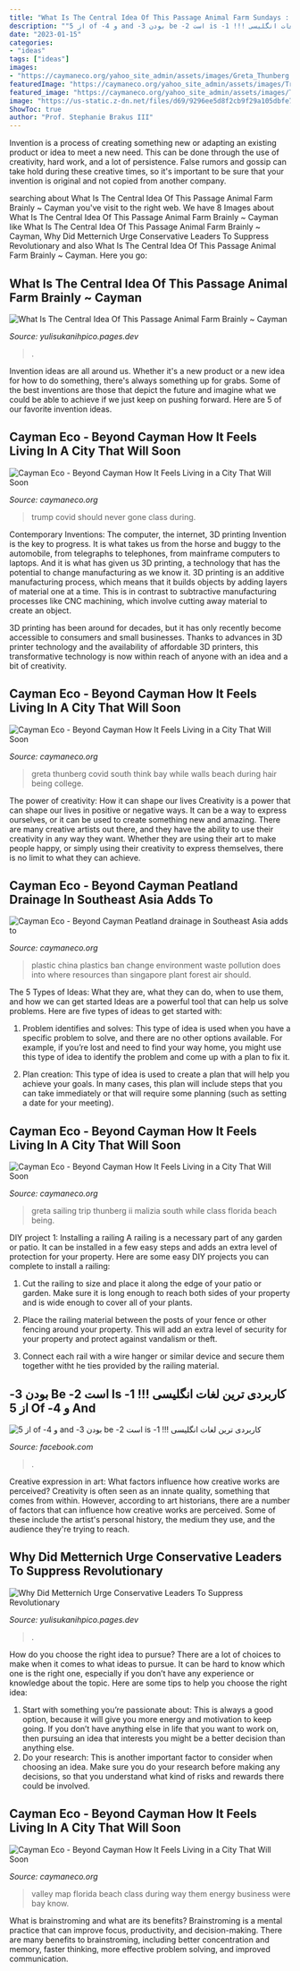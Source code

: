 ```yaml
---
title: "What Is The Central Idea Of This Passage Animal Farm Sundays : Trump Covid Should Never Gone Class During"
description: "‫کاربردی ترین لغات انگلیسی !!! 1- is است 2- be بودن 3- and و 4- of از 5"
date: "2023-01-15"
categories:
- "ideas"
tags: ["ideas"]
images:
- "https://caymaneco.org/yahoo_site_admin/assets/images/Greta_Thunberg.211112359_std.jpg"
featuredImage: "https://caymaneco.org/yahoo_site_admin/assets/images/Trump_-_Photo_credit_businessinsider.18990523_std.jpg"
featured_image: "https://caymaneco.org/yahoo_site_admin/assets/images/Trump_-_Photo_credit_businessinsider.18990523_std.jpg"
image: "https://us-static.z-dn.net/files/d69/9296ee5d8f2cb9f29a105dbfe7b96b28.png"
ShowToc: true
author: "Prof. Stephanie Brakus III"
---
```



Invention is a process of creating something new or adapting an existing product or idea to meet a new need. This can be done through the use of creativity, hard work, and a lot of persistence. False rumors and gossip can take hold during these creative times, so it's important to be sure that your invention is original and not copied from another company.

	

		
searching about What Is The Central Idea Of This Passage Animal Farm Brainly ~ Cayman you've visit to the right web. We have 8 Images about What Is The Central Idea Of This Passage Animal Farm Brainly ~ Cayman like What Is The Central Idea Of This Passage Animal Farm Brainly ~ Cayman, Why Did Metternich Urge Conservative Leaders To Suppress Revolutionary and also What Is The Central Idea Of This Passage Animal Farm Brainly ~ Cayman. Here you go:
		
    
## What Is The Central Idea Of This Passage Animal Farm Brainly ~ Cayman

<img loading=lazy src="https://us-static.z-dn.net/files/d69/9296ee5d8f2cb9f29a105dbfe7b96b28.png" onerror="this.onerror=null;this.src='https://tse2.mm.bing.net/th?id=OIP.p4tbiHs_HfObM4WZEms6wwHaHa&amp;pid=15.1';" alt="What Is The Central Idea Of This Passage Animal Farm Brainly ~ Cayman">

_Source: yulisukanihpico.pages.dev_

>. 

	

Invention ideas are all around us. Whether it's a new product or a new idea for how to do something, there's always something up for grabs. Some of the best inventions are those that depict the future and imagine what we could be able to achieve if we just keep on pushing forward. Here are 5 of our favorite invention ideas.

    
## Cayman Eco - Beyond Cayman How It Feels Living In A City That Will Soon

<img loading=lazy src="https://caymaneco.org/yahoo_site_admin/assets/images/Trump_-_Photo_credit_businessinsider.18990523_std.jpg" onerror="this.onerror=null;this.src='https://tse2.mm.bing.net/th?id=OIP.8Yeo25c9xe_mt-bxH-raPgAAAA&amp;pid=15.1';" alt="Cayman Eco - Beyond Cayman How It Feels Living in a City That Will Soon">

_Source: caymaneco.org_

>trump covid should never gone class during. 

	

Contemporary Inventions: The computer, the internet, 3D printing
Invention is the key to progress. It is what takes us from the horse and buggy to the automobile, from telegraphs to telephones, from mainframe computers to laptops. And it is what has given us 3D printing, a technology that has the potential to change manufacturing as we know it.
3D printing is an additive manufacturing process, which means that it builds objects by adding layers of material one at a time. This is in contrast to subtractive manufacturing processes like CNC machining, which involve cutting away material to create an object.

3D printing has been around for decades, but it has only recently become accessible to consumers and small businesses. Thanks to advances in 3D printer technology and the availability of affordable 3D printers, this transformative technology is now within reach of anyone with an idea and a bit of creativity.

    
## Cayman Eco - Beyond Cayman How It Feels Living In A City That Will Soon

<img loading=lazy src="https://caymaneco.org/yahoo_site_admin/assets/images/Greta_Thunberg.211112359_std.jpg" onerror="this.onerror=null;this.src='https://tse1.mm.bing.net/th?id=OIP.w51dCsB74_kEUGfpZ1HfHgHaE7&amp;pid=15.1';" alt="Cayman Eco - Beyond Cayman How It Feels Living in a City That Will Soon">

_Source: caymaneco.org_

>greta thunberg covid south think bay while walls beach during hair being college. 

	

The power of creativity: How it can shape our lives
Creativity is a power that can shape our lives in positive or negative ways. It can be a way to express ourselves, or it can be used to create something new and amazing. There are many creative artists out there, and they have the ability to use their creativity in any way they want. Whether they are using their art to make people happy, or simply using their creativity to express themselves, there is no limit to what they can achieve.

    
## Cayman Eco - Beyond Cayman Peatland Drainage In Southeast Asia Adds To

<img loading=lazy src="https://caymaneco.org/yahoo_site_admin/assets/images/China_Plastic.33202525_std.PNG" onerror="this.onerror=null;this.src='https://tse4.mm.bing.net/th?id=OIP.qp4mtBUQvbX7ePeJyRW_owHaEi&amp;pid=15.1';" alt="Cayman Eco - Beyond Cayman Peatland drainage in Southeast Asia adds to">

_Source: caymaneco.org_

>plastic china plastics ban change environment waste pollution does into where resources than singapore plant forest air should. 

	

The 5 Types of Ideas: What they are, what they can do, when to use them, and how we can get started
Ideas are a powerful tool that can help us solve problems. Here are five types of ideas to get started with:
1. Problem identifies and solves: This type of idea is used when you have a specific problem to solve, and there are no other options available. For example, if you’re lost and need to find your way home, you might use this type of idea to identify the problem and come up with a plan to fix it.

2. Plan creation: This type of idea is used to create a plan that will help you achieve your goals. In many cases, this plan will include steps that you can take immediately or that will require some planning (such as setting a date for your meeting).


    
## Cayman Eco - Beyond Cayman How It Feels Living In A City That Will Soon

<img loading=lazy src="https://caymaneco.org/yahoo_site_admin/assets/images/Malizia_II.211112247_std.jpg" onerror="this.onerror=null;this.src='https://tse3.mm.bing.net/th?id=OIP.bsQrC1SIzanPdsCUYM53uwHaE7&amp;pid=15.1';" alt="Cayman Eco - Beyond Cayman How It Feels Living in a City That Will Soon">

_Source: caymaneco.org_

>greta sailing trip thunberg ii malizia south while class florida beach being. 

	

DIY project 1: Installing a railing
A railing is a necessary part of any garden or patio. It can be installed in a few easy steps and adds an extra level of protection for your property. Here are some easy DIY projects you can complete to install a railing: 
1. Cut the railing to size and place it along the edge of your patio or garden. Make sure it is long enough to reach both sides of your property and is wide enough to cover all of your plants. 

2. Place the railing material between the posts of your fence or other fencing around your property. This will add an extra level of security for your property and protect against vandalism or theft. 

3. Connect each rail with a wire hanger or similar device and secure them together witht he ties provided by the railing material.

    
## ‫کاربردی ترین لغات انگلیسی !!! 1- Is است 2- Be بودن 3- And و 4- Of از 5

<img loading=lazy src="https://lookaside.fbsbx.com/lookaside/crawler/media/?media_id=105627918123689" onerror="this.onerror=null;this.src='https://tse2.mm.bing.net/th?id=OIP.ZZSL01z9K0u7S4QS1eWvHQHaHd&amp;pid=15.1';" alt="‫کاربردی ترین لغات انگلیسی !!! 1- is است 2- be بودن 3- and و 4- of از 5">

_Source: facebook.com_

>. 

	

Creative expression in art: What factors influence how creative works are perceived?
Creativity is often seen as an innate quality, something that comes from within. However, according to art historians, there are a number of factors that can influence how creative works are perceived. Some of these include the artist's personal history, the medium they use, and the audience they're trying to reach.

    
## Why Did Metternich Urge Conservative Leaders To Suppress Revolutionary

<img loading=lazy src="https://o.quizlet.com/yqboB4sI9OHHafepPL5ptw.jpg" onerror="this.onerror=null;this.src='https://tse4.mm.bing.net/th?id=OIP.3PLZQLgE2FEGI6YiEvuLzwHaDu&amp;pid=15.1';" alt="Why Did Metternich Urge Conservative Leaders To Suppress Revolutionary">

_Source: yulisukanihpico.pages.dev_

>. 

	

How do you choose the right idea to pursue?
There are a lot of choices to make when it comes to what ideas to pursue. It can be hard to know which one is the right one, especially if you don’t have any experience or knowledge about the topic. Here are some tips to help you choose the right idea: 
1. Start with something you’re passionate about: This is always a good option, because it will give you more energy and motivation to keep going. If you don’t have anything else in life that you want to work on, then pursuing an idea that interests you might be a better decision than anything else. 
2. Do your research: This is another important factor to consider when choosing an idea. Make sure you do your research before making any decisions, so that you understand what kind of risks and rewards there could be involved. 

    
## Cayman Eco - Beyond Cayman How It Feels Living In A City That Will Soon

<img loading=lazy src="https://caymaneco.org/yahoo_site_admin/assets/images/Coachella.11194900_std.jpg" onerror="this.onerror=null;this.src='https://tse4.mm.bing.net/th?id=OIP.Onn5XTA_Uj1YLzjv4MVOWgHaE8&amp;pid=15.1';" alt="Cayman Eco - Beyond Cayman How It Feels Living in a City That Will Soon">

_Source: caymaneco.org_

>valley map florida beach class during way them energy business were bay know. 

	

What is brainstroming and what are its benefits?
Brainstroming is a mental practice that can improve focus, productivity, and decision-making. There are many benefits to brainstroming, including better concentration and memory, faster thinking, more effective problem solving, and improved communication.

